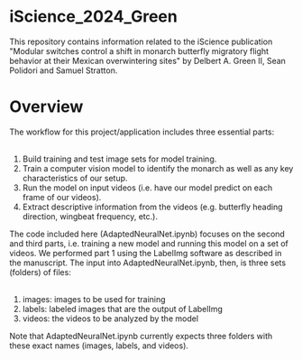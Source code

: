 # iScience_2024_Green
This repository contains information related to the iScience publication "Modular switches control a shift in monarch butterfly migratory flight behavior at their Mexican overwintering sites" by Delbert A. Green II, Sean Polidori and Samuel Stratton.

<h1>Overview</h1>
The workflow for this project/application includes three essential parts:
<br/><br/>

<ol>
    <li>Build training and test image sets for model training.</li>
    <li>Train a computer vision model to identify the monarch as well as any key characteristics of our setup.</li>
    <li>Run the model on input videos (i.e. have our model predict on each frame of our videos).</li>
    <li>Extract descriptive information from the videos (e.g. butterfly heading direction, wingbeat frequency, etc.).</li>
</ol>

The code included here (AdaptedNeuralNet.ipynb) focuses on the second and third parts, i.e. training a new model and running this model on a set of videos. We performed part 1 using the LabelImg software as described in the manuscript. The input into AdaptedNeuralNet.ipynb, then, is three sets (folders) of files:
<br/><br/>

<ol>
    <li>images: images to be used for training</li>
    <li>labels: labeled images that are the output of LabelImg </li>
    <li>videos: the videos to be analyzed by the model</li>
</ol>

Note that AdaptedNeuralNet.ipynb currently expects three folders with these exact names (images, labels, and videos).

